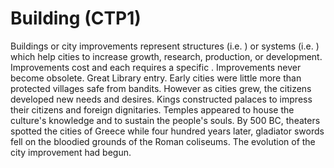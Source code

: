 # Building (CTP1)

Buildings or city improvements represent structures (i.e. ) or systems (i.e. ) which help cities to increase growth, research, production, or development. Improvements cost and each requires a specific . Improvements never become obsolete.
Great Library entry.
Early cities were little more than protected villages safe from bandits. However as cities grew, the citizens developed new needs and desires. Kings constructed palaces to impress their citizens and foreign dignitaries. Temples appeared to house the culture's knowledge and to sustain the people's souls. By 500 BC, theaters spotted the cities of Greece while four hundred years later, gladiator swords fell on the bloodied grounds of the Roman coliseums. The evolution of the city improvement had begun.